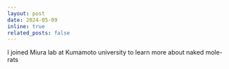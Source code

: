 ```yaml
---
layout: post
date: 2024-05-09 
inline: true
related_posts: false
---
```


I joined Miura lab at Kumamoto university to learn more about naked mole-rats